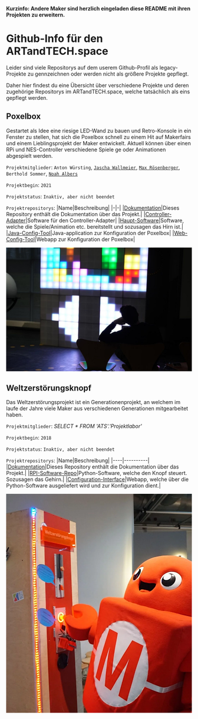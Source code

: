 
**Kurzinfo: Andere Maker sind herzlich eingeladen diese README mit ihren Projekten zu erweitern.**

# Github-Info für den ARTandTECH.space

Leider sind viele Repositorys auf dem userem Github-Profil als legacy-Projekte zu gennzeichnen oder werden nicht als größere Projekte gepflegt.

Daher hier findest du eine Übersicht über verschiedene Projekte und deren zugehörige Repositorys im ARTandTECH.space, welche tatsächlich als eins gepflegt werden.

## Poxelbox
Gestartet als Idee eine riesige LED-Wand zu bauen und Retro-Konsole in ein Fenster zu stellen, hat sich die Poxelbox schnell zu einem Hit auf Makerfairs und einem Lieblingsprojekt der Maker entwickelt. Aktuell können über einen RPi und NES-Controller verschiedene Spiele ge oder Animationen
abgespielt werden.

`Projektmitglieder`: `Anton Würsting`, [`Jascha Wallmeier`](mailto:jascha.wallmeier@artandtech.space), [`Max Rösenberger`](mailto:max.roesenberger@artandtech.space), `Berthold Sommer`, [`Noah Albers`](mailto:noah.albers@artandtech.space)

`Projektbegin`: `2021`

`Projektstatus`: `Inaktiv, aber nicht beendet`

`Projektrepositorys`:
|Name|Beschreibung|
|-|-|
|[Dokumentation](https://github.com/artandtechspace/Poxelbox-Dokumentation)|Dieses Repository enthält die Dokumentation über das Projekt.|
|[Controller-Adapter](https://github.com/artandtechspace/Poxelbox-Controller-Adapter)|Software für den Controller-Adapter|
|[Haupt-Software](https://github.com/artandtechspace/Poxelbox)|Software, welche die Spiele/Animation etc. bereitstellt und sozusagen das Hirn ist.|
|[Java-Config-Tool](https://github.com/artandtechspace/Poxelbox-Configtool-Java)|Java-application zur Konfiguration der Poxelbox|
|[Web-Config-Tool](https://github.com/artandtechspace/Poxelbox-Configtool-Web)|Webapp zur Konfiguration der Poxelbox|


![Symbolbild Poxelbox](raw/poxelbox.png)

## Weltzerstörungsknopf
Das Weltzerstörungsprojekt ist ein Generationenprojekt, an welchem im laufe der Jahre viele Maker aus verschiedenen Generationen mitgearbeitet haben.

`Projektmitglieder`: *SELECT * FROM 'ATS'.'Projektlabor'*

`Projektbegin`: `2018`

`Projektstatus`: `Inaktiv, aber nicht beendet`

`Projektrepositorys`:
|Name|Beschreibung|
|----|----------|
|[Dokumentation](https://github.com/artandtechspace/Weltzerstoerungsknopf-Dokumentation)|Dieses Repository enthält die Dokumentation über das Projekt.|
|[RPI-Software-Repo](https://github.com/artandtechspace/Weltzerstoerungsknopf-Software)|Python-Software, welche den Knopf steuert. Sozusagen das Gehirn.|
|[Configuration-Interface](https://github.com/artandtechspace/Weltzerstoerungsknopf-Configinterface)|Webapp, welche über die Python-Software ausgeliefert wird und zur Konfiguration dient.|

![Symbolbild Weltzerstörungsknopf](raw/welti.png)

